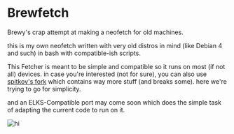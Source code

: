 # Brewfetch
Brewy's crap attempt at making a neofetch for old machines.

this is my own neofetch written with very old distros in mind (like Debian 4 and such) in bash with compatible-ish scripts. 

This Fetcher is meant to be simple and compatible so it runs on most (if not all) devices.
in case you're interested (not for sure), you can also use [spitkov's fork](https://github.com/spitkov/brewfetch/) which contains way more stuff (and breaks some). here we're trying to go for simplicity.

and an ELKS-Compatible port may come soon which does the simple task of adapting the current code to run on it.

![hi](https://media.discordapp.net/attachments/1289280325230268456/1320039216779886674/4SzIIWK8.jpg?ex=676825d2&is=6766d452&hm=ee962507f25d81422539778fe9cfafa8d354fa9111dfc0a1d514648c3929b293&)
